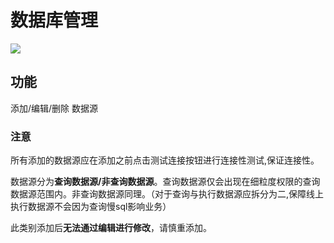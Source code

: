 # 数据库管理

![](https://wuchen-1252812685.cos.ap-shanghai.myqcloud.com/img/yearning/15640385444117.jpg)


## 功能

添加/编辑/删除 数据源


### 注意

所有添加的数据源应在添加之前点击测试连接按钮进行连接性测试,保证连接性。

数据源分为**查询数据源/非查询数据源**。查询数据源仅会出现在细粒度权限的查询数据源范围内。非查询数据源同理。（对于查询与执行数据源应拆分为二,保障线上执行数据源不会因为查询慢sql影响业务）


此类别添加后**无法通过编辑进行修改**，请慎重添加。

